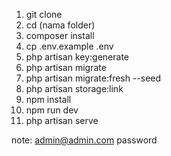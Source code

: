 1. git clone
2. cd (nama folder)
2. composer install
4. cp .env.example .env
5. php artisan key:generate
6. php artisan migrate
7. php artisan migrate:fresh --seed
8. php artisan storage:link
9. npm install
10. npm run dev
11. php artisan serve

note:
admin@admin.com
password
